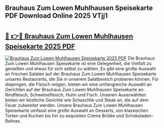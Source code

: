 ## Brauhaus Zum Lowen Muhlhausen Speisekarte PDF Download Online 2025 VTjj1

# <h2><a href="http://gceesce.nevu.top/?p=Brauhaus+Zum+Lowen+Muhlhausen+Speisekarte">🔗 👉🔴 Brauhaus Zum Lowen Muhlhausen Speisekarte 2025 PDF</a></h2>

[![Brauhaus Zum Lowen Muhlhausen Speisekarte 2025 PDF](https://i.imgur.com/dBaPXMq.png)](http://gceesce.nevu.top/?p=Brauhaus+Zum+Lowen+Muhlhausen+Speisekarte)
Die Brauhaus Zum Lowen Muhlhausen Speisekarte ist eine Gelegenheit, die Vielfalt zu genießen und etwas für sich selbst zu wählen. Es gibt eine große Auswahl an frischen Salaten auf der Brauhaus Zum Lowen Muhlhausen Speisekarte unseres Restaurants, die Sie in unserem Salatbereich probieren können. Für diejenigen, die Fleisch mögen, bieten wir eine umfangreiche Auswahl an Gerichten auf der Brauhaus Zum Lowen Muhlhausen Speisekarte an: Rindfleisch, Schweinefleisch, Huhn und Fisch. Unseren Auserwählten bieten wir köstliche Gerichte wie Schaschlik und Steak an, die auf dem Feuer zubereitet werden. Unsere Brauhaus Zum Lowen Muhlhausen Speisekarte umfasst eine große Auswahl an Desserts, von klassischen Torten und Kuchen bis hin zu exquisiten Crème Brûlée und Schokoladen-Balinas.
